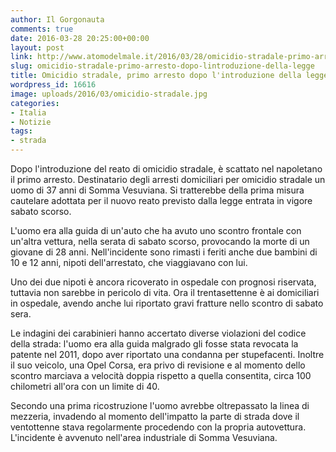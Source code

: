 ```yaml
---
author: Il Gorgonauta
comments: true
date: 2016-03-28 20:25:00+00:00
layout: post
link: http://www.atomodelmale.it/2016/03/28/omicidio-stradale-primo-arresto-dopo-lintroduzione-della-legge/
slug: omicidio-stradale-primo-arresto-dopo-lintroduzione-della-legge
title: Omicidio stradale, primo arresto dopo l'introduzione della legge
wordpress_id: 16616
image: uploads/2016/03/omicidio-stradale.jpg
categories:
- Italia
- Notizie
tags:
- strada
---
```


Dopo l'introduzione del reato di omicidio stradale, è scattato nel napoletano il primo arresto. Destinatario degli arresti domiciliari per omicidio stradale un uomo di 37 anni di Somma Vesuviana. Si tratterebbe della prima misura cautelare adottata per il nuovo reato previsto dalla legge entrata in vigore sabato scorso.

L'uomo era alla guida di un'auto che ha avuto uno scontro frontale con un'altra vettura, nella serata di sabato scorso, provocando la morte di un giovane di 28 anni. Nell'incidente sono rimasti i feriti anche due bambini di 10 e 12 anni, nipoti dell'arrestato, che viaggiavano con lui.

Uno dei due nipoti è ancora ricoverato in ospedale con prognosi riservata, tuttavia non sarebbe in pericolo di vita. Ora il trentasettenne è ai domiciliari in ospedale, avendo anche lui riportato gravi fratture nello scontro di sabato sera.

Le indagini dei carabinieri hanno accertato diverse violazioni del codice della strada: l'uomo era alla guida malgrado gli fosse stata revocata la patente nel 2011, dopo aver riportato una condanna per stupefacenti. Inoltre il suo veicolo, una Opel Corsa, era privo di revisione e al momento dello scontro marciava a velocità doppia rispetto a quella consentita, circa 100 chilometri all'ora con un limite di 40.

Secondo una prima ricostruzione l'uomo avrebbe oltrepassato la linea di mezzeria, invadendo al momento dell'impatto la parte di strada dove il ventottenne stava regolarmente procedendo con la propria autovettura. L'incidente è avvenuto nell'area industriale di Somma Vesuviana.
